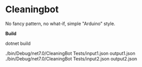 # Cleaningbot

No fancy pattern, no what-if, simple "Arduino" style.

**Build**

dotnet build

./bin/Debug/net7.0/CleaningBot Tests/input1.json output1.json
./bin/Debug/net7.0/CleaningBot Tests/input2.json output2.json
